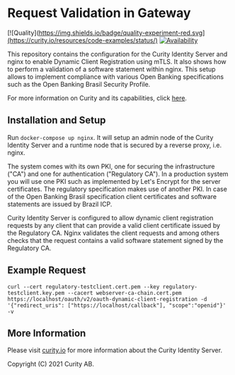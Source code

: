 # Request Validation in Gateway

[![Quality](https://img.shields.io/badge/quality-experiment-red.svg](https://curity.io/resources/code-examples/status/)
[![Availability](https://img.shields.io/badge/availability-source-blue)](https://curity.io/resources/code-examples/status/)

This repository contains the configuration for the Curity Identity Server and nginx to enable Dynamic Client Registration using mTLS. It also shows how to perform a validation of a software statement within nginx. This setup allows to implement compliance with various Open Banking specifications such as the Open Banking Brasil Security Profile.

For more information on Curity and its capabilities, click [here](https://curity.io).

## Installation and Setup
Run `docker-compose up nginx`. It will setup an admin node of the Curity Identity Server and a runtime node that is secured by a reverse proxy, i.e. nginx.

The system comes with its own PKI, one for securing the infrastructure ("CA") and one for authentication ("Regulatory CA"). In a production system you will use one PKI such as implemented by Let's Encrypt for the server certificates. The regulatory specification makes use of another PKI. In case of the Open Banking Brasil specification client certificates and software statements are issued by Brazil ICP.

Curity Identity Server is configured to allow dynamic client registration requests by any client that can provide a valid client certificate issued by the Regulatory CA. Nginx validates the client requests and among others checks that the request contains a valid software statement signed by the Regulatory CA.

## Example Request
`curl --cert regulatory-testclient.cert.pem --key regulatory-testclient.key.pem --cacert webserver-ca-chain.cert.pem https://localhost/oauth/v2/oauth-dynamic-client-registration -d '{"redirect_uris": ["https://localhost/callback"], "scope":"openid"}' -v`

## More Information

Please visit [curity.io](https://curity.io/)  for more information about the Curity Identity Server.

Copyright (C) 2021 Curity AB.
